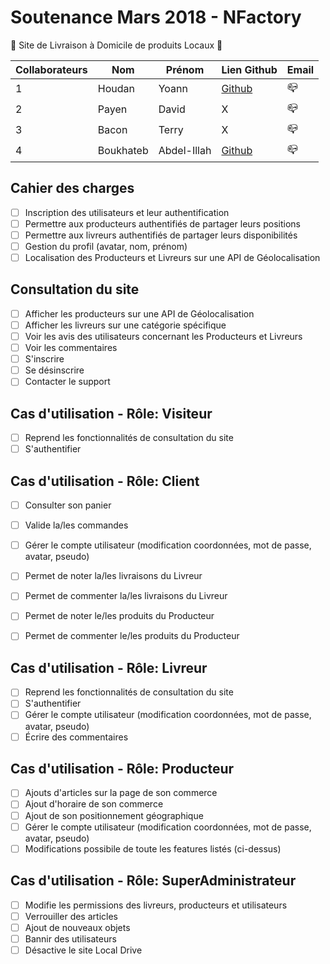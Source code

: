 # Soutenance Mars 2018 - NFactory
 
:triangular_flag_on_post: Site de Livraison à Domicile de produits Locaux :triangular_flag_on_post:

Collaborateurs | Nom | Prénom | Lien Github | Email
------------ | ------------- | ------------- | ------------- | -------------
1 | Houdan | Yoann | [Github](https://github.com/HoudanYoann) | :mailbox_closed:
2 | Payen | David | X | :mailbox_closed:
3 | Bacon | Terry | X | :mailbox_closed:
4 | Boukhateb | Abdel-Illah | [Github](https://github.com/Abdel760) | :mailbox_closed:


## Cahier des charges 

- [ ] Inscription des utilisateurs et leur authentification
- [ ] Permettre aux producteurs authentifiés de partager leurs positions
- [ ] Permettre aux livreurs authentifiés de partager leurs disponibilités
- [ ] Gestion du profil (avatar, nom, prénom)
- [ ] Localisation des Producteurs et Livreurs sur une API de Géolocalisation

## Consultation du site

- [ ] Afficher les producteurs sur une API de Géolocalisation
- [ ] Afficher les livreurs sur une catégorie spécifique
- [ ] Voir les avis des utilisateurs concernant les Producteurs et Livreurs
- [ ] Voir les commentaires
- [ ] S'inscrire
- [ ] Se désinscrire
- [ ] Contacter le support

## Cas d'utilisation - Rôle: Visiteur

- [ ] Reprend les fonctionnalités de consultation du site
- [ ] S'authentifier 

## Cas d'utilisation - Rôle: Client
- [ ] Consulter son panier
- [ ] Valide la/les commandes
- [ ] Gérer le compte utilisateur (modification coordonnées, mot de passe, avatar, pseudo)
- [ ] Permet de noter la/les livraisons du Livreur
- [ ] Permet de commenter la/les livraisons du Livreur
- [ ] Permet de noter le/les produits du Producteur
- [ ] Permet de commenter le/les produits du Producteur


## Cas d'utilisation - Rôle: Livreur

- [ ] Reprend les fonctionnalités de consultation du site
- [ ] S'authentifier 
- [ ] Gérer le compte utilisateur (modification coordonnées, mot de passe, avatar, pseudo)
- [ ] Écrire des commentaires

## Cas d'utilisation - Rôle: Producteur

- [ ] Ajouts d'articles sur la page de son commerce
- [ ] Ajout d'horaire de son commerce
- [ ] Ajout de son positionnement géographique
- [ ] Gérer le compte utilisateur (modification coordonnées, mot de passe, avatar, pseudo)
- [ ] Modifications possibile de toute les features listés (ci-dessus)

## Cas d'utilisation - Rôle: SuperAdministrateur

- [ ] Modifie les permissions des livreurs, producteurs et utilisateurs
- [ ] Verrouiller des articles
- [ ] Ajout de nouveaux objets
- [ ] Bannir des utilisateurs
- [ ] Désactive le site Local Drive
